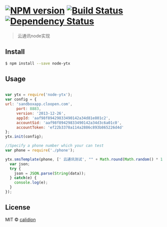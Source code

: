 #  [![NPM version][npm-image]][npm-url] [![Build Status][travis-image]][travis-url] [![Dependency Status][daviddm-image]][daviddm-url]

> 云通讯node实现


## Install

```sh
$ npm install --save node-ytx
```


## Usage

```js

var ytx = require('node-ytx');
var config = {
url: 'sandboxapp.cloopen.com',
     port: 8883,
     version: '2013-12-26',
     appId: 'aaf98f89429833490142a34d81e801c2',
     accountSid: 'aaf98f89429833490142a34d3c6a01c0',
     accountToken: 'ef22b3378a114a2886c893b865226d4d'
};
ytx.init(config);

//Specify a phone number which your can test
var phone = require('./phone');

ytx.smsTemplate(phone, [' 云通讯测试', "" + Math.round(Math.random() * 1000000) ], 1, function (error, data) {
  var json;
  try {
    json = JSON.parse(String(data));
  } catch(e) {
    console.log(e);
  }
});

```


## License

MIT © [calidion](blog.3gcnbeta.com)


[npm-image]: https://badge.fury.io/js/node-ytx.svg
[npm-url]: https://npmjs.org/package/node-ytx
[travis-image]: https://travis-ci.org/calidion/node-ytx.svg?branch=master
[travis-url]: https://travis-ci.org/calidion/node-ytx
[daviddm-image]: https://david-dm.org/calidion/node-ytx.svg?theme=shields.io
[daviddm-url]: https://david-dm.org/calidion/node-ytx
